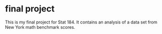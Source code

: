 # final project 
This is my final project for Stat 184. It contains an analysis of a data set from New York math benchmark scores. 
